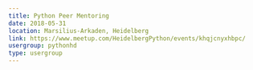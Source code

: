 ```yaml
---
title: Python Peer Mentoring
date: 2018-05-31
location: Marsilius-Arkaden, Heidelberg
link: https://www.meetup.com/HeidelbergPython/events/khqjcnyxhbpc/
usergroup: pythonhd
type: usergroup
---
```

